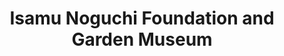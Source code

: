 ---
layout: repo
title: "Isamu Noguchi Foundation and Garden Museum"
id: 20755
permalink: repos/20755/
---